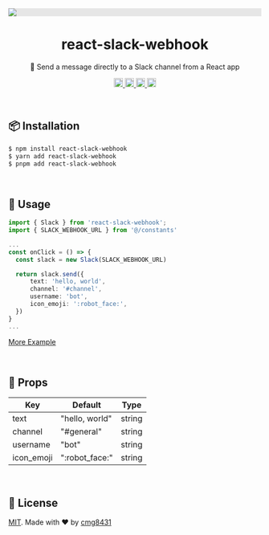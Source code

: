 <img style="display: block;-webkit-user-select: none;max-width: 100%;margin: auto;background-color: hsl(0, 0%, 90%);transition: background-color 300ms;" src="https://github.com/cmg8431/react-slack-webhook/assets/38885265/f67384d9-8a28-4ae2-879b-ab548c11aab5">

<h1 align="center">react-slack-webhook</h1>
<p align="center">📢 Send a message directly to a Slack channel from a React app</p>

<p align="center">
  <a href="https://www.npmjs.com/package/react-slack-webhook">
    <img src="https://img.shields.io/npm/dm/react-slack-webhook.svg" alt="downloads" height="18">
  </a>
  <a href="https://www.npmjs.com/package/react-slack-webhook">
    <img src="https://img.shields.io/npm/v/react-slack-webhook.svg" alt="npm version" height="18">
  </a>
  <a href="https://github.com/gvergnaud/react-slack-webhook">
    <img src="https://img.shields.io/npm/l/react-slack-webhook.svg" alt="MIT license" height="18">
  </a>
    <a href="https://coveralls.io/github/cmg8431/react-slack-webhook?branch=main">
    <img src="https://coveralls.io/repos/github/cmg8431/react-slack-webhook/badge.svg?branch=main" alt="Coverage Status" height="18">
  </a>
</p>

<br />

## 📦 Installation
```bash
$ npm install react-slack-webhook
$ yarn add react-slack-webhook
$ pnpm add react-slack-webhook
```

<br />

## 🚀 Usage

```ts
import { Slack } from 'react-slack-webhook';
import { SLACK_WEBHOOK_URL } from '@/constants'

...
const onClick = () => {
  const slack = new Slack(SLACK_WEBHOOK_URL)

  return slack.send({
      text: 'hello, world',
      channel: '#channel',
      username: 'bot',
      icon_emoji: ':robot_face:',
  })
}
...
```

[More Example]('https://github.com/cmg8431/react-slack-webhook/tree/main/example')


<br />


## 🎈 Props
| Key  | Default | Type | 
| ---  | --- | --- |
| text  | "hello, world" | string | 
| channel  | "#general" | string |
| username  | "bot" | string |
| icon_emoji  | ":robot_face:" | string |

<br />

## 📝 License

[MIT](./LICENSE). Made with ❤️ by [cmg8431](https://github.com/cmg8431)

